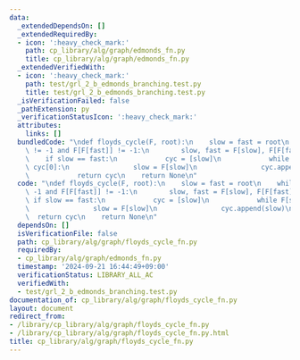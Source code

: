 ```yaml
---
data:
  _extendedDependsOn: []
  _extendedRequiredBy:
  - icon: ':heavy_check_mark:'
    path: cp_library/alg/graph/edmonds_fn.py
    title: cp_library/alg/graph/edmonds_fn.py
  _extendedVerifiedWith:
  - icon: ':heavy_check_mark:'
    path: test/grl_2_b_edmonds_branching.test.py
    title: test/grl_2_b_edmonds_branching.test.py
  _isVerificationFailed: false
  _pathExtension: py
  _verificationStatusIcon: ':heavy_check_mark:'
  attributes:
    links: []
  bundledCode: "\ndef floyds_cycle(F, root):\n    slow = fast = root\n    while F[fast]\
    \ != -1 and F[F[fast]] != -1:\n        slow, fast = F[slow], F[F[fast]]\n    \
    \    if slow == fast:\n            cyc = [slow]\n            while F[slow] !=\
    \ cyc[0]:\n                slow = F[slow]\n                cyc.append(slow)\n\
    \            return cyc\n    return None\n"
  code: "\ndef floyds_cycle(F, root):\n    slow = fast = root\n    while F[fast] !=\
    \ -1 and F[F[fast]] != -1:\n        slow, fast = F[slow], F[F[fast]]\n       \
    \ if slow == fast:\n            cyc = [slow]\n            while F[slow] != cyc[0]:\n\
    \                slow = F[slow]\n                cyc.append(slow)\n          \
    \  return cyc\n    return None\n"
  dependsOn: []
  isVerificationFile: false
  path: cp_library/alg/graph/floyds_cycle_fn.py
  requiredBy:
  - cp_library/alg/graph/edmonds_fn.py
  timestamp: '2024-09-21 16:44:49+09:00'
  verificationStatus: LIBRARY_ALL_AC
  verifiedWith:
  - test/grl_2_b_edmonds_branching.test.py
documentation_of: cp_library/alg/graph/floyds_cycle_fn.py
layout: document
redirect_from:
- /library/cp_library/alg/graph/floyds_cycle_fn.py
- /library/cp_library/alg/graph/floyds_cycle_fn.py.html
title: cp_library/alg/graph/floyds_cycle_fn.py
---
```

